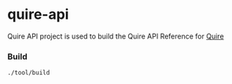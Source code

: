 # quire-api
Quire API project is used to build the Quire API Reference for [Quire](https://quire.io)

### Build
```
./tool/build 
```
